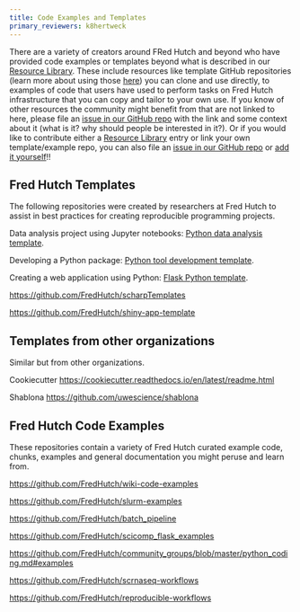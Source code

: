 ```yaml
---
title: Code Examples and Templates
primary_reviewers: k8hertweck
---
```

There are a variety of creators around FRed Hutch and beyond who have provided code examples or templates beyond what is described in our [Resource Library](/compdemos/).  These include resources like template GitHub repositories (learn more about using those [here](/scicomputing/software_managecode/)) you can clone and use directly, to examples of code that users have used to perform tasks on Fred Hutch infrastructure that you can copy and tailor to your own use.  If you know of other resources the community might benefit from that are not linked to here, please file an [issue in our GitHub repo](https://github.com/FredHutch/wiki/issues) with the link and some context about it (what is it? why should people be interested in it?).  Or if you would like to contribute either a [Resource Library](/compdemos/) entry or link your own template/example repo, you can also file an [issue in our GitHub repo](https://github.com/FredHutch/wiki/issues) or [add it yourself](https://github.com/FredHutch/wiki)!!  

## Fred Hutch Templates
The following repositories were created by researchers at Fred Hutch to assist in best practices for creating reproducible programming projects.

Data analysis project using Jupyter notebooks: [Python data analysis template](https://github.com/FredHutch/python-analysis-template).

Developing a Python package: [Python tool development template](https://github.com/FredHutch/python-tool-template).

Creating a web application using Python: [Flask Python template](https://github.com/FredHutch/flask-python-template).

https://github.com/FredHutch/scharpTemplates

https://github.com/FredHutch/shiny-app-template

## Templates from other organizations
Similar but from other organizations.

Cookiecutter https://cookiecutter.readthedocs.io/en/latest/readme.html

Shablona https://github.com/uwescience/shablona

## Fred Hutch Code Examples
These repositories contain a variety of Fred Hutch curated example code, chunks, examples and general documentation you might peruse and learn from.  

https://github.com/FredHutch/wiki-code-examples

https://github.com/FredHutch/slurm-examples

https://github.com/FredHutch/batch_pipeline

https://github.com/FredHutch/scicomp_flask_examples

https://github.com/FredHutch/community_groups/blob/master/python_coding.md#examples

https://github.com/FredHutch/scrnaseq-workflows

https://github.com/FredHutch/reproducible-workflows
